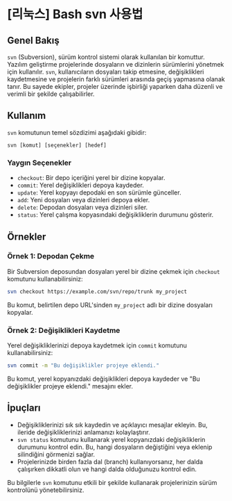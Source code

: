 # [리눅스] Bash svn 사용법

## Genel Bakış
`svn` (Subversion), sürüm kontrol sistemi olarak kullanılan bir komuttur. Yazılım geliştirme projelerinde dosyaların ve dizinlerin sürümlerini yönetmek için kullanılır. `svn`, kullanıcıların dosyaları takip etmesine, değişiklikleri kaydetmesine ve projelerin farklı sürümleri arasında geçiş yapmasına olanak tanır. Bu sayede ekipler, projeler üzerinde işbirliği yaparken daha düzenli ve verimli bir şekilde çalışabilirler.

## Kullanım
`svn` komutunun temel sözdizimi aşağıdaki gibidir:

```
svn [komut] [seçenekler] [hedef]
```

### Yaygın Seçenekler
- `checkout`: Bir depo içeriğini yerel bir dizine kopyalar.
- `commit`: Yerel değişiklikleri depoya kaydeder.
- `update`: Yerel kopyayı depodaki en son sürümle günceller.
- `add`: Yeni dosyaları veya dizinleri depoya ekler.
- `delete`: Depodan dosyaları veya dizinleri siler.
- `status`: Yerel çalışma kopyasındaki değişikliklerin durumunu gösterir.

## Örnekler

### Örnek 1: Depodan Çekme
Bir Subversion deposundan dosyaları yerel bir dizine çekmek için `checkout` komutunu kullanabilirsiniz:

```bash
svn checkout https://example.com/svn/repo/trunk my_project
```

Bu komut, belirtilen depo URL'sinden `my_project` adlı bir dizine dosyaları kopyalar.

### Örnek 2: Değişiklikleri Kaydetme
Yerel değişikliklerinizi depoya kaydetmek için `commit` komutunu kullanabilirsiniz:

```bash
svn commit -m "Bu değişiklikler projeye eklendi."
```

Bu komut, yerel kopyanızdaki değişiklikleri depoya kaydeder ve "Bu değişiklikler projeye eklendi." mesajını ekler.

## İpuçları
- Değişikliklerinizi sık sık kaydedin ve açıklayıcı mesajlar ekleyin. Bu, ileride değişikliklerinizi anlamanızı kolaylaştırır.
- `svn status` komutunu kullanarak yerel kopyanızdaki değişikliklerin durumunu kontrol edin. Bu, hangi dosyaların değiştiğini veya eklenip silindiğini görmenizi sağlar.
- Projelerinizde birden fazla dal (branch) kullanıyorsanız, her dalda çalışırken dikkatli olun ve hangi dalda olduğunuzu kontrol edin.

Bu bilgilerle `svn` komutunu etkili bir şekilde kullanarak projelerinizin sürüm kontrolünü yönetebilirsiniz.
